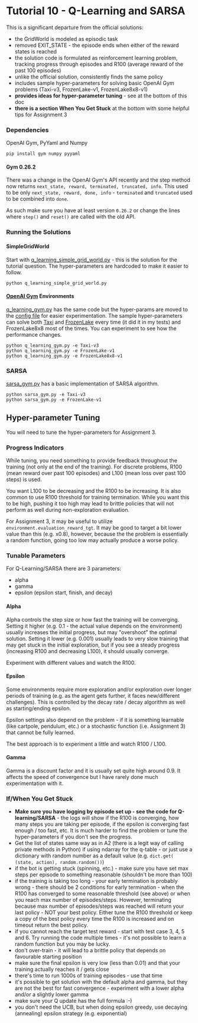 # Tutorial 10 - Q-Learning and SARSA

This is a significant departure from the official solutions:

- the GridWorld is modeled as episodic task
- removed EXIT_STATE - the episode ends when either of the reward states is reached
- the solution code is formulated as reinforcement learning problem, tracking progress through episodes and R100 (average reward of the past 100 episodes)
- unlike the official solution, consistently finds the same policy
- includes sample hyper-parameters for solving basic OpenAI Gym problems (Taxi-v3, FrozenLake-v1, FrozenLake8x8-v1)
- __provides ideas for hyper-parameter tuning__ - see at the bottom of this doc
- __there is a section When You Get Stuck__ at the bottom with some helpful tips for Assignment 3

### Dependencies
OpenAI Gym, PyYaml and Numpy

    pip install gym numpy pyyaml

#### Gym 0.26.2
There was a change in the OpenAI Gym's API recently and the step method now returns `next_state, reward, terminated, truncated, info`.
This used to be only `next_state, reward, done, info` - `terminated` and `truncated` used to be combined into `done`.

As such make sure you have at least version `0.26.2` or change the lines where `step()` and `reset()` are called with the old API.

### Running the Solutions

#### SimpleGridWorld

Start with [q_learning_simple_grid_world.py](q_learning_simple_grid_world.py) - this is the solution for the tutorial question.
The hyper-parameters are hardcoded to make it easier to follow.

    python q_learning_simple_grid_world.py

#### [OpenAI Gym](https://www.gymlibrary.dev/) Environments

[q_learning_gym.py](q_learning_gym.py) has the same code but the hyper-params are moved to the [config file](config/q-learning.yaml) for easier experimentation.
The sample hyper-parameters can solve both [Taxi](https://www.gymlibrary.dev/environments/toy_text/taxi/) and [FrozenLake](https://www.gymlibrary.dev/environments/toy_text/frozen_lake/) every time (it did it in my tests) and FrozenLake8x8 most of the times.
You can experiment to see how the performance changes.

    python q_learning_gym.py -e Taxi-v3
    python q_learning_gym.py -e FrozenLake-v1
    python q_learning_gym.py -e FrozenLake8x8-v1

### SARSA
[sarsa_gym.py](sarsa_gym.py) has a basic implementation of SARSA algorithm.

    python sarsa_gym.py -e Taxi-v3
    python sarsa_gym.py -e FrozenLake-v1

## Hyper-parameter Tuning
You will need to tune the hyper-parameters for Assignment 3.

### Progress Indicators
While tuning, you need something to provide feedback throughout the training (not only at the end of the training).
For discrete problems, R100 (mean reward over past 100 episodes) and L100 (mean loss over past 100 steps) is used.

You want L100 to be decreasing and the R100 to be increasing.
It is also common to use R100 threshold for training termination. While you want this to be high, pushing it too high may lead to brittle policies that will not perform as well during non-exploration evaluation.

For Assignment 3, it may be useful to utilize `environment.evaluation_reward_tgt`. It may be good to target a bit lower value than this (e.g. x0.8), however, because the the problem is essentially a random function, going too low may actually produce a worse policy.

### Tunable Parameters
For Q-Learning/SARSA there are 3 parameters:
- alpha
- gamma
- epsilon (epsilon start, finish, and decay)

#### Alpha
Alpha controls the step size or how fast the training will be converging.
Setting it higher (e.g. 0.1 - the actual value depends on the environment) usually increases the initial progress, but may "overshoot" the optimal solution.
Setting it lower (e.g. 0.001) usually leads to very slow training that may get stuck in the initial exploration, but if you see a steady progress (increasing R100 and decreasing L100), it should usually converge.

Experiment with different values and watch the R100.

#### Epsilon
Some environments require more exploration and/or exploration over longer periods of training (e.g. as the agent gets further, it faces new/different challenges).
This is controlled by the decay rate / decay algorithm as well as starting/ending epsilon.

Epsilon settings also depend on the problem - if it is something learnable (like cartpole, pendulum, etc.) or a stochastic function (i.e. Assignment 3) that cannot be fully learned.

The best approach is to experiment a little and watch R100 / L100.

#### Gamma
Gamma is a discount factor and it is usually set quite high around 0.9. It affects the speed of convergence but I have rarely done much experimentation with it.

### If/When You Get Stuck
- __Make sure you have logging by episode set up - see the code for Q-learning/SARSA__ - the logs will show if the R100 is converging, how many steps you are taking per episode, if the epsilon is converging fast enough / too fast, etc. It is much harder to find the problem or tune the hyper-parameters if you don't see the progress.
- Get the list of states same way as in A2 (there is a legit way of calling private methods in Python) if using ndarray for the q-table - or just use a dictionary with random number as a default value (e.g. `dict.get( (state, action), random.random())`)
- if the bot is getting stuck (spinning, etc.) - make sure you have set max steps per episode to something reasonable (shouldn't be more than 100)
- if the training is taking too long - your early termination is probably wrong - there should be 2 conditions for early termination - when the R100 has converged to some reasonable threshold (see above) or when you reach max number of episodes/steps. However, terminating because max number of episodes/steps was reached will return your last policy - NOT your best policy. Either tune the R100 threshold or keep a copy of the best policy every time the R100 is increased and on timeout return the best policy.
- if you cannot reach the target test reward - start with test case 3, 4, 5 and 6. Try running the code multiple times - it's not possible to learn a random function but you may be lucky.
- don't over-train - it will lead to a brittle policy that depends on favourable starting position
- make sure the final epsilon is very low (less than 0.01) and that your training actually reaches it / gets close
- there's time to run 1000s of training episodes - use that time
- it's possible to get solution with the default alpha and gamma, but they are not the best for fast convergence - experiment with a lower alpha and/or a slightly lower gamma
- make sure your Q update has the full formula :-)
- you don't need the UCB, but when doing epsilon greedy, use decaying (annealing) epsilon strategy (e.g. exponential)
